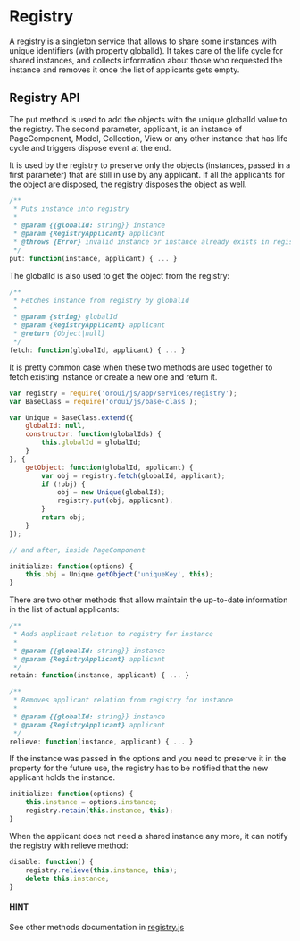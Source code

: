<a id="dev-doc-frontend-registry"></a>

# Registry

A registry is a singleton service that allows to share some instances with unique identifiers (with property globalId). It takes care of the life cycle for shared instances, and collects information about those who requested the instance and removes it once the list of applicants gets empty.

## Registry API

The put method is used to add the objects with the unique globalId value to the registry.
The second parameter, applicant, is an instance of PageComponent, Model, Collection, View or any other instance that has life cycle and triggers dispose event at the end.

It is used by the registry to preserve only the objects (instances, passed in a first parameter) that are still in use by any applicant. If all the applicants for the object are disposed, the registry disposes the object as well.

```javascript
/**
 * Puts instance into registry
 *
 * @param {{globalId: string}} instance
 * @param {RegistryApplicant} applicant
 * @throws {Error} invalid instance or instance already exists in registry
 */
put: function(instance, applicant) { ... }
```

The globalId is also used to get the object from the registry:

```javascript
/**
 * Fetches instance from registry by globalId
 *
 * @param {string} globalId
 * @param {RegistryApplicant} applicant
 * @return {Object|null}
 */
fetch: function(globalId, applicant) { ... }
```

It is pretty common case when these two methods are used together to fetch existing instance or create a new one and return it.

```javascript
var registry = require('oroui/js/app/services/registry');
var BaseClass = require('oroui/js/base-class');

var Unique = BaseClass.extend({
    globalId: null,
    constructor: function(globalIds) {
        this.globalId = globalId;
    }
}, {
    getObject: function(globalId, applicant) {
        var obj = registry.fetch(globalId, applicant);
        if (!obj) {
            obj = new Unique(globalId);
            registry.put(obj, applicant);
        }
        return obj;
    }
});

// and after, inside PageComponent

initialize: function(options) {
    this.obj = Unique.getObject('uniqueKey', this);
}
```

There are two other methods that allow maintain the up-to-date information in the list of actual applicants:

```javascript
/**
 * Adds applicant relation to registry for instance
 *
 * @param {{globalId: string}} instance
 * @param {RegistryApplicant} applicant
 */
retain: function(instance, applicant) { ... }

/**
 * Removes applicant relation from registry for instance
 *
 * @param {{globalId: string}} instance
 * @param {RegistryApplicant} applicant
 */
relieve: function(instance, applicant) { ... }
```

If the instance was passed in the options and you need to preserve it in the property for the future use, the
registry has to be notified that the new applicant holds the instance.

```javascript
initialize: function(options) {
    this.instance = options.instance;
    registry.retain(this.instance, this);
}
```

When the applicant does not need a shared instance any more, it can notify the registry with relieve method:

```javascript
disable: function() {
    registry.relieve(this.instance, this);
    delete this.instance;
}
```

#### HINT
See other methods documentation in <a href="https://github.com/oroinc/platform/blob/5.1/src/Oro/Bundle/UIBundle/Resources/public/js/app/services/registry/registry.js" target="_blank">registry.js</a>

<!-- Frontend -->
